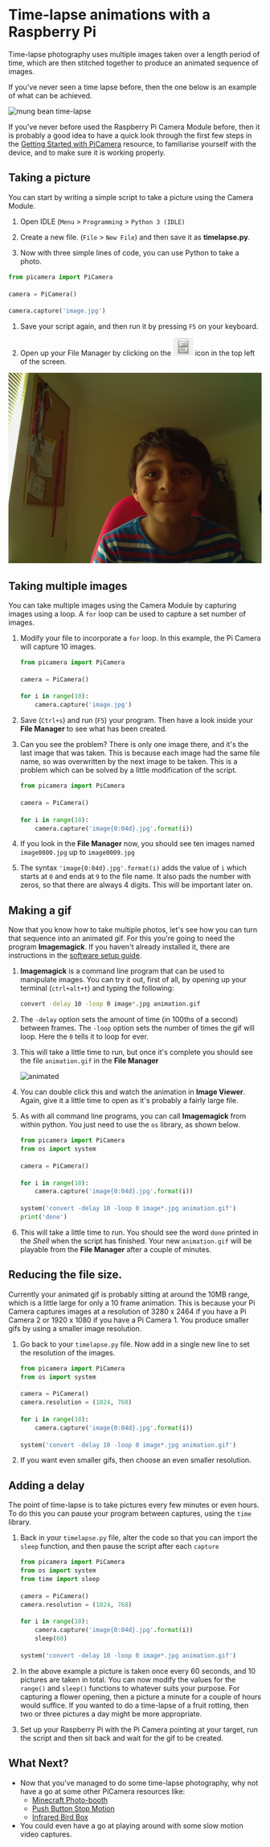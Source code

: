 # Time-lapse animations with a Raspberry Pi

Time-lapse photography uses multiple images taken over a length period of time, which are then stitched together to produce an animated sequence of images.

If you've never seen a time lapse before, then the one below is an example of what can be achieved.

![mung bean time-lapse](images/mungbeans.gif)

If you've never before used the Raspberry Pi Camera Module before, then it is probably a good idea to have a quick look through the first few steps in the [Getting Started with PiCamera](https://www.raspberrypi.org/learning/getting-started-with-picamera/worksheet/) resource, to familiarise yourself with the device, and to make sure it is working properly.

## Taking a picture

You can start by writing a simple script to take a picture using the Camera Module.

1. Open IDLE (`Menu` > `Programming` > `Python 3 (IDLE)`

1. Create a new file. (`File` > `New File`) and then save it as **timelapse.py**.

1. Now with three simple lines of code, you can use Python to take a photo.

``` python
from picamera import PiCamera

camera = PiCamera()

camera.capture('image.jpg')
```

1. Save your script again, and then run it by pressing `F5` on your keyboard.

1. Open up your File Manager by clicking on the ![File Manager](images/file_icon.png) icon in the top left of the screen.

  ![selfie](images/selfie.jpg)
  
## Taking multiple images

You can take multiple images using the Camera Module by capturing images using a loop. A `for` loop can be used to capture a set number of images.

1. Modify your file to incorporate a `for` loop. In this example, the Pi Camera will capture 10 images.

	``` python
	from picamera import PiCamera

	camera = PiCamera()

	for i in range(10):
		camera.capture('image.jpg')
	```
1. Save (`Ctrl+s`) and run (`F5`) your program. Then have a look inside your **File Manager** to see what has been created.

1. Can you see the problem? There is only one image there, and it's the last image that was taken. This is because each image had the same file name, so was overwritten by the next image to be taken. This is a problem which can be solved by a little modification of the script.

	``` python
	from picamera import PiCamera

	camera = PiCamera()

	for i in range(10):
		camera.capture('image{0:04d}.jpg'.format(i))
	```

1. If you look in the **File Manager** now, you should see ten images named `image0000.jpg` up to `image0009.jpg`

1. The syntax `'image{0:04d}.jpg'.format(i)` adds the value of `i` which starts at `0` and ends at `9` to the file name. It also pads the number with zeros, so that there are always 4 digits. This will be important later on.

## Making a gif

Now that you know how to take multiple photos, let's see how you can turn that sequence into an animated gif. For this you're going to need the program **Imagemagick**. If you haven't already installed it, there are instructions in the [software setup guide](software.md).

1. **Imagemagick** is a command line program that can be used to manipulate images. You can try it out, first of all, by opening up your terminal (`ctrl+alt+t`) and typing the following:

	``` bash
	convert -delay 10 -loop 0 image*.jpg animation.gif
	```

1. The `-delay` option sets the amount of time (in 100ths of a second) between frames. The `-loop` option sets the number of times the gif will loop. Here the `0` tells it to loop for ever.

1. This will take a little time to run, but once it's complete you should see the file `animation.gif` in the **File Manager**

	![animated](images/animation.gif)

1. You can double click this and watch the animation in **Image Viewer**. Again, give it a little time to open as it's probably a fairly large file.

1. As with all command line programs, you can call **Imagemagick** from within python. You just need to use the `os` library, as shown below.

    ``` python
	from picamera import PiCamera
	from os import system
	
	camera = PiCamera()

	for i in range(10):
		camera.capture('image{0:04d}.jpg'.format(i))
		
	system('convert -delay 10 -loop 0 image*.jpg animation.gif')
	print('done')
    ```

1. This will take a little time to run. You should see the word `done` printed in the *Shell* when the script has finished. Your new `animation.gif` will be playable from the **File Manager** after a couple of minutes.

## Reducing the file size.

Currently your animated gif is probably sitting at around the 10MB range, which is a little large for only a 10 frame animation. This is because your Pi Camera captures images at a resolution of 3280 x 2464 if you have a Pi Camera 2 or 1920 x 1080 if you have a Pi Camera 1. You produce smaller gifs by using a smaller image resolution.

1. Go back to your `timelapse.py` file. Now add in a single new line to set the resolution of the images.

    ``` python
	from picamera import PiCamera
	from os import system
	
	camera = PiCamera()
	camera.resolution = (1024, 768)
	
	for i in range(10):
		camera.capture('image{0:04d}.jpg'.format(i))
		
	system('convert -delay 10 -loop 0 image*.jpg animation.gif')
    ```
	
1. If you want even smaller gifs, then choose an even smaller resolution.

## Adding a delay

The point of time-lapse is to take pictures every few minutes or even hours. To do this you can pause your program between captures, using the `time` library.

1. Back in your `timelapse.py` file, alter the code so that you can import the `sleep` function, and then pause the script after each `capture`

    ``` python
	from picamera import PiCamera
	from os import system
	from time import sleep
	
	camera = PiCamera()
	camera.resolution = (1024, 768)
	
	for i in range(10):
		camera.capture('image{0:04d}.jpg'.format(i))
		sleep(60)
		
	system('convert -delay 10 -loop 0 image*.jpg animation.gif')
    ```

1. In the above example a picture is taken once every 60 seconds, and 10 pictures are taken in total. You can now modify the values for the `range()` and `sleep()` functions to whatever suits your purpose. For capturing a flower opening, then a picture a minute for a couple of hours would suffice. If you wanted to do a time-lapse of a fruit rotting, then two or three pictures a day might be more appropriate.

1. Set up your Raspberry Pi with the Pi Camera pointing at your target, run the script and then sit back and wait for the gif to be created.

## What Next?
- Now that you've managed to do some time-lapse photography, why not have a go at some other PiCamera resources like:
    - [Minecraft Photo-booth](https://www.raspberrypi.org/learning/minecraft-photobooth/)
	- [Push Button Stop Motion](https://www.raspberrypi.org/learning/push-button-stop-motion/)
	- [Infrared Bird Box](https://www.raspberrypi.org/learning/infrared-bird-box/)
- You could even have a go at playing around with some slow motion video captures.
